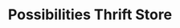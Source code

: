 ---
title: "Possibilities Thrift Store"
url: /redmond/possibilities-thrift-store/
shop: Gebrauchtwaren
---